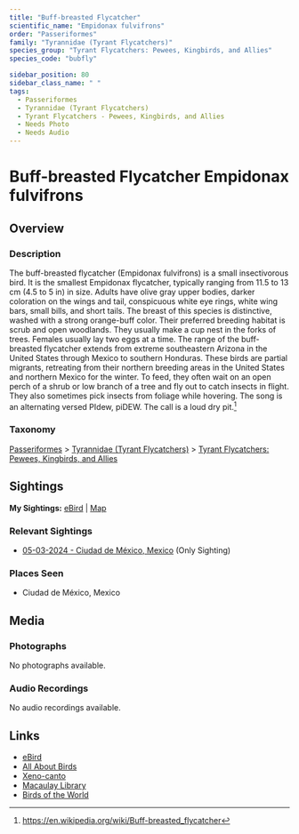 ```yaml
---
title: "Buff-breasted Flycatcher"
scientific_name: "Empidonax fulvifrons"
order: "Passeriformes"
family: "Tyrannidae (Tyrant Flycatchers)"
species_group: "Tyrant Flycatchers: Pewees, Kingbirds, and Allies"
species_code: "bubfly"

sidebar_position: 80
sidebar_class_name: " "
tags: 
  - Passeriformes
  - Tyrannidae (Tyrant Flycatchers)
  - Tyrant Flycatchers - Pewees, Kingbirds, and Allies
  - Needs Photo
  - Needs Audio
---
```


# Buff-breasted Flycatcher <span className='sci_name'>Empidonax fulvifrons</span>

## Overview

### Description
The buff-breasted flycatcher (Empidonax fulvifrons) is a small insectivorous bird. It is the smallest Empidonax flycatcher, typically ranging from 11.5 to 13 cm (4.5 to 5 in) in size.
Adults have olive gray upper bodies, darker coloration on the wings and tail, conspicuous white eye rings, white wing bars, small bills, and short tails. The breast of this species is distinctive, washed with a strong orange-buff color.
Their preferred breeding habitat is scrub and open woodlands.   They usually make a cup nest in the forks of trees.  Females usually lay two eggs at a time.
The range of the buff-breasted flycatcher extends from extreme southeastern Arizona in the United States through Mexico to southern Honduras.
These birds are partial migrants, retreating from their northern breeding areas in the United States and northern Mexico for the winter.
To feed, they often wait on an open perch of a shrub or low branch of a tree and fly out to catch insects in flight. They also sometimes pick insects from foliage while hovering.
The song is an alternating versed  PIdew, piDEW.  The call is a loud dry pit.[^1]

[^1]: https://en.wikipedia.org/wiki/Buff-breasted_flycatcher

### Taxonomy
[Passeriformes](/tags/passeriformes) > [Tyrannidae (Tyrant Flycatchers)](/tags/tyrannidae-tyrant-flycatchers) > [Tyrant Flycatchers: Pewees, Kingbirds, and Allies](/tags/tyrant-flycatchers-pewees-kingbirds-and-allies)


## Sightings

**My Sightings:** [eBird](https://ebird.org/lifelist?r=world&time=life&spp=bubfly) | [Map](/map?species_code=bubfly)

### Relevant Sightings

* [05-03-2024 - Ciudad de México, Mexico](https://ebird.org/checklist/S171944247) (Only Sighting)

### Places Seen

* Ciudad de México, Mexico



## Media
### Photographs
No photographs available.

### Audio Recordings
No audio recordings available.

## Links
* [eBird](https://ebird.org/species/bubfly) 
* [All About Birds](https://www.allaboutbirds.org/guide/bubfly) 
* [Xeno-canto](https://www.xeno-canto.org/species/empidonax-fulvifrons) 
* [Macaulay Library](https://search.macaulaylibrary.org/catalog?taxonCode=bubfly&sort=rating_rank_desc)
* [Birds of the World](https://birdsoftheworld.org/bow/species/bubfly)
